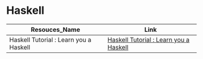 # Haskell

Resouces_Name  |Link
--- |---
Haskell Tutorial : Learn you a Haskell|[Haskell Tutorial : Learn you a Haskell](https://www.youtube.com/playlist?list=PLwiOlW12BuPZUxA2gISnWV32mp26gNq56)

